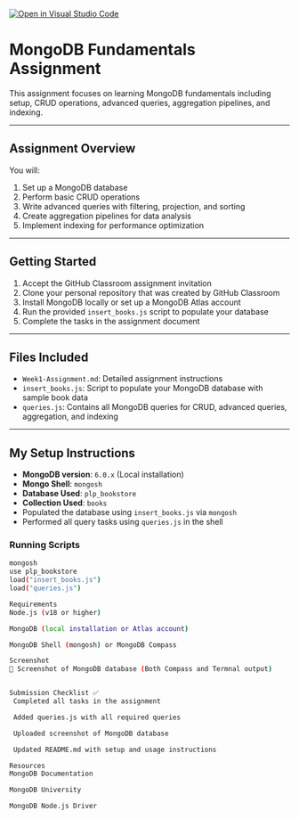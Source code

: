 [![Open in Visual Studio Code](https://classroom.github.com/assets/open-in-vscode-2e0aaae1b6195c2367325f4f02e2d04e9abb55f0b24a779b69b11b9e10269abc.svg)](https://classroom.github.com/online_ide?assignment_repo_id=19667370&assignment_repo_type=AssignmentRepo)

# MongoDB Fundamentals Assignment

This assignment focuses on learning MongoDB fundamentals including setup, CRUD operations, advanced queries, aggregation pipelines, and indexing.

---

## Assignment Overview

You will:
1. Set up a MongoDB database
2. Perform basic CRUD operations
3. Write advanced queries with filtering, projection, and sorting
4. Create aggregation pipelines for data analysis
5. Implement indexing for performance optimization

---

## Getting Started

1. Accept the GitHub Classroom assignment invitation
2. Clone your personal repository that was created by GitHub Classroom
3. Install MongoDB locally or set up a MongoDB Atlas account
4. Run the provided `insert_books.js` script to populate your database
5. Complete the tasks in the assignment document

---

## Files Included

- `Week1-Assignment.md`: Detailed assignment instructions
- `insert_books.js`: Script to populate your MongoDB database with sample book data
- `queries.js`: Contains all MongoDB queries for CRUD, advanced queries, aggregation, and indexing

---

## My Setup Instructions

- **MongoDB version**: `6.0.x` (Local installation)
- **Mongo Shell**: `mongosh`
- **Database Used**: `plp_bookstore`
- **Collection Used**: `books`
- Populated the database using `insert_books.js` via `mongosh`
- Performed all query tasks using `queries.js` in the shell

### Running Scripts

```bash
mongosh
use plp_bookstore
load("insert_books.js")
load("queries.js")

Requirements
Node.js (v18 or higher)

MongoDB (local installation or Atlas account)

MongoDB Shell (mongosh) or MongoDB Compass

Screenshot
📸 Screenshot of MongoDB database (Both Compass and Termnal output)


Submission Checklist ✅
 Completed all tasks in the assignment

 Added queries.js with all required queries

 Uploaded screenshot of MongoDB database

 Updated README.md with setup and usage instructions

Resources
MongoDB Documentation

MongoDB University

MongoDB Node.js Driver